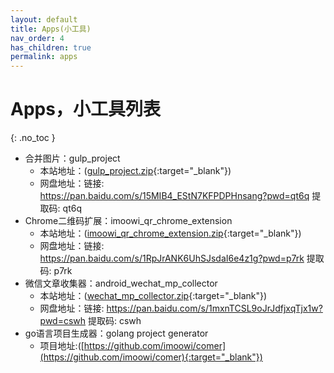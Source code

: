 ```yaml
---
layout: default
title: Apps(小工具)
nav_order: 4
has_children: true
permalink: apps
---
```


# Apps，小工具列表
{: .no_toc }

- 合并图片：gulp_project
  - 本站地址：([gulp_project.zip](/assets/attach/gulp_project.zip){:target="_blank"})
  - 网盘地址：链接: https://pan.baidu.com/s/15MIB4_EStN7KFPDPHnsang?pwd=qt6q 提取码: qt6q  
- Chrome二维码扩展：imoowi_qr_chrome_extension
  - 本站地址：([imoowi_qr_chrome_extension.zip](/assets/attach/imoowi_qr_chrome_extension.zip){:target="_blank"})
  - 网盘地址：链接: https://pan.baidu.com/s/1RpJrANK6UhSJsdaI6e4z1g?pwd=p7rk 提取码: p7rk 
- 微信文章收集器：android_wechat_mp_collector
  - 本站地址：([wechat_mp_collector.zip](/assets/attach/wechat_mp_collector.zip){:target="_blank"})
  - 网盘地址：链接: https://pan.baidu.com/s/1mxnTCSL9oJrJdfjxqTjx1w?pwd=cswh 提取码: cswh 
- go语言项目生成器：golang project generator
  - 项目地址:([https://github.com/imoowi/comer](https://github.com/imoowi/comer){:target="_blank"})



